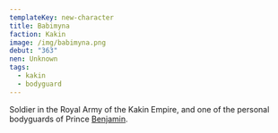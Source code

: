 ```yaml
---
templateKey: new-character
title: Babimyna
faction: Kakin
image: /img/babimyna.png
debut: "363"
nen: Unknown
tags:
  - kakin
  - bodyguard
---
```


Soldier in the Royal Army of the Kakin Empire, and one of the personal bodyguards of Prince [Benjamin](/character/benjamin/).
